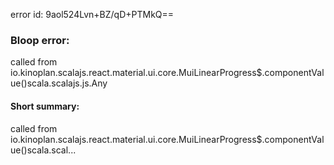 error id: 9aol524Lvn+BZ/qD+PTMkQ==
### Bloop error:

called from io.kinoplan.scalajs.react.material.ui.core.MuiLinearProgress$.componentValue()scala.scalajs.js.Any
#### Short summary: 

called from io.kinoplan.scalajs.react.material.ui.core.MuiLinearProgress$.componentValue()scala.scal...